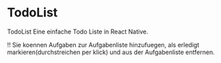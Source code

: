 # TodoList
 TodoList
Eine einfache Todo Liste in React Native.

!! Sie koennen Aufgaben zur Aufgabenliste hinzufuegen, als erledigt markieren(durchstreichen per klick) und aus der Aufgabenliste entfernen.
